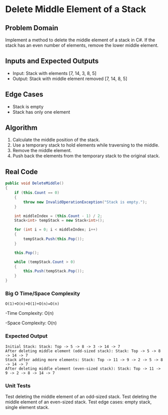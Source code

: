 ﻿# Delete Middle Element of a Stack

## Problem Domain
Implement a method to delete the middle element of a stack in C#. If the stack has an even number of elements, remove the lower middle element.

## Inputs and Expected Outputs
- Input: Stack with elements [7, 14, 3, 8, 5]
- Output: Stack with middle element removed [7, 14, 8, 5]

## Edge Cases
- Stack is empty
- Stack has only one element

## Algorithm
1. Calculate the middle position of the stack.
2. Use a temporary stack to hold elements while traversing to the middle.
3. Remove the middle element.
4. Push back the elements from the temporary stack to the original stack.

## Real Code
```csharp
public void DeleteMiddle()
{
    if (this.Count == 0)
    {
        throw new InvalidOperationException("Stack is empty.");
    }

    int middleIndex = (this.Count - 1) / 2;
    Stack<int> tempStack = new Stack<int>();

    for (int i = 0; i < middleIndex; i++)
    {
        tempStack.Push(this.Pop());
    }

    this.Pop();

    while (tempStack.Count > 0)
    {
        this.Push(tempStack.Pop());
    }
}
```
### Big O Time/Space Complexity
````O(1)+O(n)+O(1)+O(n)=O(n)````

-Time Complexity: O(n)

-Space Complexity: O(n)

### Expected Output
```
Initial Stack: Stack: Top -> 5 -> 8 -> 3 -> 14 -> 7
After deleting middle element (odd-sized stack): Stack: Top -> 5 -> 8 -> 14 -> 7
Stack after adding more elements: Stack: Top -> 11 -> 9 -> 2 -> 5 -> 8 -> 14 -> 7
After deleting middle element (even-sized stack): Stack: Top -> 11 -> 9 -> 2 -> 8 -> 14 -> 7
```

### Unit Tests
Test deleting the middle element of an odd-sized stack.
Test deleting the middle element of an even-sized stack.
Test edge cases: empty stack, single element stack.